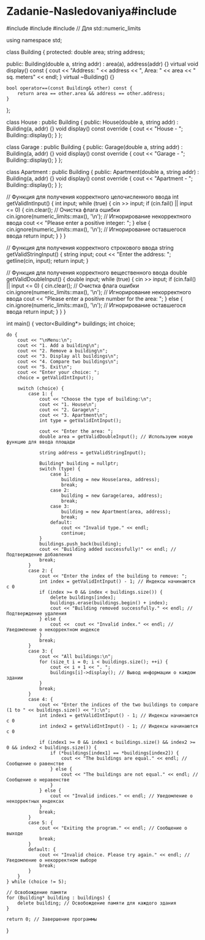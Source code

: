 # Zadanie-Nasledovaniya#include <iostream>
#include <vector>
#include <string>
#include <limits> // Для std::numeric_limits

using namespace std;

class Building {
protected:
    double area;
    string address;

public:
    Building(double a, string addr) : area(a), address(addr) {}
    virtual void display() const {
        cout << "Address: " << address << ", Area: " << area << " sq. meters" << endl;
    }
    virtual ~Building() {}
    
    bool operator==(const Building& other) const {
        return area == other.area && address == other.address;
    }
};

class House : public Building {
public:
    House(double a, string addr) : Building(a, addr) {}
    void display() const override {
        cout << "House - ";
        Building::display();
    }
};

class Garage : public Building {
public:
    Garage(double a, string addr) : Building(a, addr) {}
    void display() const override {
        cout << "Garage - ";
        Building::display();
    }
};

class Apartment : public Building {
public:
    Apartment(double a, string addr) : Building(a, addr) {}
    void display() const override {
        cout << "Apartment - ";
        Building::display();
    }
};

// Функция для получения корректного целочисленного ввода
int getValidIntInput() {
    int input;
    while (true) {
        cin >> input;
        if (cin.fail() || input <= 0) {
            cin.clear(); // Очистка флага ошибки
            cin.ignore(numeric_limits<streamsize>::max(), '\n'); // Игнорирование некорректного ввода
            cout << "Please enter a positive integer: ";
        } else {
            cin.ignore(numeric_limits<streamsize>::max(), '\n'); // Игнорирование оставшегося ввода
            return input;
        }
    }
}

// Функция для получения корректного строкового ввода
string getValidStringInput() {
    string input;
    cout << "Enter the address: ";
    getline(cin, input);
    return input;
}

// Функция для получения корректного вещественного ввода
double getValidDoubleInput() {
    double input;
    while (true) {
        cin >> input;
        if (cin.fail() || input <= 0) {
            cin.clear(); // Очистка флага ошибки
            cin.ignore(numeric_limits<streamsize>::max(), '\n'); // Игнорирование некорректного ввода
            cout << "Please enter a positive number for the area: ";
        } else {
            cin.ignore(numeric_limits<streamsize>::max(), '\n'); // Игнорирование оставшегося ввода
            return input;
        }
    }
}

int main() {
    vector<Building*> buildings;
    int choice;

    do {
        cout << "\nMenu:\n";
        cout << "1. Add a building\n";
        cout << "2. Remove a building\n";
        cout << "3. Display all buildings\n";
        cout << "4. Compare two buildings\n";
        cout << "5. Exit\n";
        cout << "Enter your choice: ";
        choice = getValidIntInput();

        switch (choice) {
            case 1: {
                cout << "Choose the type of building:\n";
                cout << "1. House\n";
                cout << "2. Garage\n";
                cout << "3. Apartment\n";
                int type = getValidIntInput();

                cout << "Enter the area: ";
                double area = getValidDoubleInput(); // Используем новую функцию для ввода площади

                string address = getValidStringInput();

                Building* building = nullptr;
                switch (type) {
                    case 1:
                        building = new House(area, address);
                        break;
                    case 2:
                        building = new Garage(area, address);
                        break;
                    case 3:
                        building = new Apartment(area, address);
                        break;
                    default:
                        cout << "Invalid type." << endl;
                        continue;
                }
                buildings.push_back(building);
                cout << "Building added successfully!" << endl; // Подтверждение добавления
                break;
            }
            case 2: {
                cout << "Enter the index of the building to remove: ";
                int index = getValidIntInput() - 1; // Индексы начинаются с 0
                if (index >= 0 && index < buildings.size()) {
                    delete buildings[index];
                    buildings.erase(buildings.begin() + index);
                    cout << "Building removed successfully." << endl; // Подтверждение удаления
                } else {
                    cout <<  cout << "Invalid index." << endl; // Уведомление о некорректном индексе
                }
                break;
            }
            case 3: {
                cout << "All buildings:\n";
                for (size_t i = 0; i < buildings.size(); ++i) {
                    cout << i + 1 << ". ";
                    buildings[i]->display(); // Вывод информации о каждом здании
                }
                break;
            }
            case 4: {
                cout << "Enter the indices of the two buildings to compare (1 to " << buildings.size() << "):\n";
                int index1 = getValidIntInput() - 1; // Индексы начинаются с 0
                int index2 = getValidIntInput() - 1; // Индексы начинаются с 0

                if (index1 >= 0 && index1 < buildings.size() && index2 >= 0 && index2 < buildings.size()) {
                    if (*buildings[index1] == *buildings[index2]) {
                        cout << "The buildings are equal." << endl; // Сообщение о равенстве
                    } else {
                        cout << "The buildings are not equal." << endl; // Сообщение о неравенстве
                    }
                } else {
                    cout << "Invalid indices." << endl; // Уведомление о некорректных индексах
                }
                break;
            }
            case 5: {
                cout << "Exiting the program." << endl; // Сообщение о выходе
                break;
            }
            default: {
                cout << "Invalid choice. Please try again." << endl; // Уведомление о некорректном выборе
                break;
            }
        }
    } while (choice != 5);

    // Освобождение памяти
    for (Building* building : buildings) {
        delete building; // Освобождение памяти для каждого здания
    }

    return 0; // Завершение программы
}
